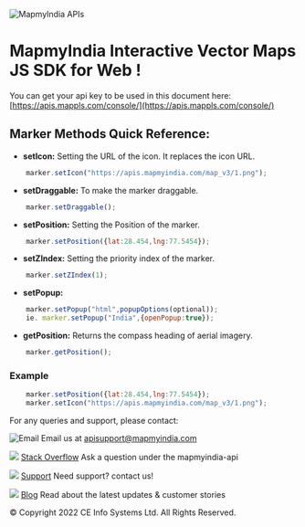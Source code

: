 ![MapmyIndia APIs](https://about.mappls.com/images/mappls-b-logo.svg)

# MapmyIndia Interactive Vector Maps JS SDK for Web !

You can get your api key to be used in this document here: [https://apis.mappls.com/console/](https://apis.mappls.com/console/)

## Marker Methods Quick Reference: 

- **setIcon:** Setting the URL of the icon. It replaces the icon URL.

```js
    marker.setIcon("https://apis.mapmyindia.com/map_v3/1.png");
```

- **setDraggable:** To make the marker draggable.

```js
    marker.setDraggable();
```

- **setPosition:** Setting the Position of the marker.

```js
    marker.setPosition({lat:28.454,lng:77.5454});
```

- **setZIndex:** Setting the priority index of the marker.

```js
    marker.setZIndex(1);
```

- **setPopup:**

```js
    marker.setPopup("html",popupOptions(optional));
    ie. marker.setPopup("India",{openPopup:true});
```

- **getPosition:** Returns the compass heading of aerial imagery.

```js
    marker.getPosition();
```

### Example

```js
    marker.setPosition({lat:28.454,lng:77.5454});
    marker.setIcon("https://apis.mapmyindia.com/map_v3/1.png");
```

For any queries and support, please contact: 

![Email](https://cdn.mapmyindia.com/mappls_web/maps_widget_v2/images/mappls.svg?service=google_gsuite) 
Email us at [apisupport@mapmyindia.com](mailto:apisupport@mapmyindia.com)


![](https://www.mapmyindia.com/api/img/icons/stack-overflow.png)
[Stack Overflow](https://stackoverflow.com/questions/tagged/mapmyindia-api)
Ask a question under the mapmyindia-api

![](https://www.mapmyindia.com/api/img/icons/support.png)
[Support](https://www.mapmyindia.com/api/index.php#f_cont)
Need support? contact us!

![](https://www.mapmyindia.com/api/img/icons/blog.png)
[Blog](http://www.mapmyindia.com/blog/)
Read about the latest updates & customer stories


© Copyright 2022 CE Info Systems  Ltd. All Rights Reserved. 